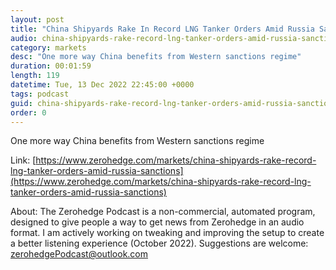 ```yaml
---
layout: post
title: "China Shipyards Rake In Record LNG Tanker Orders Amid Russia Sanctions"
audio: china-shipyards-rake-record-lng-tanker-orders-amid-russia-sanctions-0
category: markets
desc: "One more way China benefits from Western sanctions regime"
duration: 00:01:59
length: 119
datetime: Tue, 13 Dec 2022 22:45:00 +0000
tags: podcast
guid: china-shipyards-rake-record-lng-tanker-orders-amid-russia-sanctions-0
order: 0
---
```

One more way China benefits from Western sanctions regime

Link: [https://www.zerohedge.com/markets/china-shipyards-rake-record-lng-tanker-orders-amid-russia-sanctions](https://www.zerohedge.com/markets/china-shipyards-rake-record-lng-tanker-orders-amid-russia-sanctions)

About: The Zerohedge Podcast is a non-commercial, automated program, designed to give people a way to get news from Zerohedge in an audio format.  I am actively working on tweaking and improving the setup to create a better listening experience (October 2022).  Suggestions are welcome: [zerohedgePodcast@outlook.com](mailto:zerohedgePodcast@outlook.com)